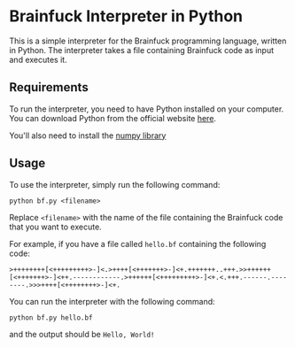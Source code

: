 # Brainfuck Interpreter in Python

This is a simple interpreter for the Brainfuck programming language, written in Python. The interpreter takes a file containing Brainfuck code as input and executes it.

## Requirements

To run the interpreter, you need to have Python installed on your computer. You can download Python from the official website [here](https://www.python.org/downloads/).

You'll also need to install the [numpy library](https://pypi.org/project/numpy/)

## Usage

To use the interpreter, simply run the following command:

```
python bf.py <filename>
```


Replace `<filename>` with the name of the file containing the Brainfuck code that you want to execute.

For example, if you have a file called `hello.bf` containing the following code:

```
>++++++++[<+++++++++>-]<.>++++[<+++++++>-]<+.+++++++..+++.>>++++++[<+++++++>-]<++.------------.>++++++[<+++++++++>-]<+.<.+++.------.--------.>>>++++[<++++++++>-]<+.
```

You can run the interpreter with the following command:

```
python bf.py hello.bf
```

and the output should be `Hello, World!`
